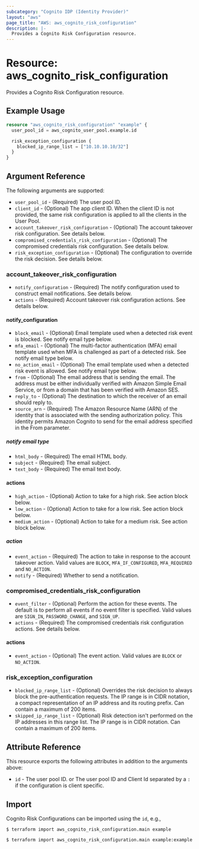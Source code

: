 ```yaml
---
subcategory: "Cognito IDP (Identity Provider)"
layout: "aws"
page_title: "AWS: aws_cognito_risk_configuration"
description: |-
  Provides a Cognito Risk Configuration resource.
---
```


# Resource: aws_cognito_risk_configuration

Provides a Cognito Risk Configuration resource.

## Example Usage

```terraform
resource "aws_cognito_risk_configuration" "example" {
  user_pool_id = aws_cognito_user_pool.example.id

  risk_exception_configuration {
    blocked_ip_range_list = ["10.10.10.10/32"]
  }
}
```

## Argument Reference

The following arguments are supported:

* `user_pool_id` - (Required) The user pool ID.
* `client_id` - (Optional) The app client ID. When the client ID is not provided, the same risk configuration is applied to all the clients in the User Pool.
* `account_takeover_risk_configuration` - (Optional) The account takeover risk configuration. See details below.
* `compromised_credentials_risk_configuration` - (Optional) The compromised credentials risk configuration. See details below.
* `risk_exception_configuration` - (Optional) The configuration to override the risk decision. See details below.

### account_takeover_risk_configuration

* `notify_configuration` - (Required) The notify configuration used to construct email notifications. See details below.
* `actions` - (Required) Account takeover risk configuration actions. See details below.

#### notify_configuration

* `block_email` - (Optional) Email template used when a detected risk event is blocked. See notify email type below.
* `mfa_email` - (Optional) The multi-factor authentication (MFA) email template used when MFA is challenged as part of a detected risk. See notify email type below.
* `no_action_email` - (Optional) The email template used when a detected risk event is allowed. See notify email type below.
* `from` - (Optional) The email address that is sending the email. The address must be either individually verified with Amazon Simple Email Service, or from a domain that has been verified with Amazon SES.
* `reply_to` - (Optional) The destination to which the receiver of an email should reply to.
* `source_arn` - (Required) The Amazon Resource Name (ARN) of the identity that is associated with the sending authorization policy. This identity permits Amazon Cognito to send for the email address specified in the From parameter.

##### notify email type

* `html_body` - (Required) The email HTML body.
* `subject` - (Required) The email subject.
* `text_body` - (Required) The email text body.

#### actions

* `high_action` - (Optional) Action to take for a high risk. See action block below.
* `low_action` - (Optional) Action to take for a low risk. See action block below.
* `medium_action` - (Optional) Action to take for a medium risk. See action block below.

##### action

* `event_action` - (Required) The action to take in response to the account takeover action. Valid values are `BLOCK`, `MFA_IF_CONFIGURED`, `MFA_REQUIRED` and `NO_ACTION`.
* `notify` - (Required) Whether to send a notification.

### compromised_credentials_risk_configuration

* `event_filter` - (Optional) Perform the action for these events. The default is to perform all events if no event filter is specified. Valid values are `SIGN_IN`, `PASSWORD_CHANGE`, and `SIGN_UP`.
* `actions` - (Required) The compromised credentials risk configuration actions. See details below.

#### actions

* `event_action` - (Optional) The event action. Valid values are `BLOCK` or `NO_ACTION`.

### risk_exception_configuration

* `blocked_ip_range_list` - (Optional) Overrides the risk decision to always block the pre-authentication requests.
  The IP range is in CIDR notation, a compact representation of an IP address and its routing prefix.
  Can contain a maximum of 200 items.
* `skipped_ip_range_list` - (Optional) Risk detection isn't performed on the IP addresses in this range list.
  The IP range is in CIDR notation.
  Can contain a maximum of 200 items.

## Attribute Reference

This resource exports the following attributes in addition to the arguments above:

* `id` - The user pool ID. or The user pool ID and Client Id separated by a `:` if the configuration is client specific.

## Import

Cognito Risk Configurations can be imported using the `id`, e.g.,

```
$ terraform import aws_cognito_risk_configuration.main example
```

```
$ terraform import aws_cognito_risk_configuration.main example:example
```
